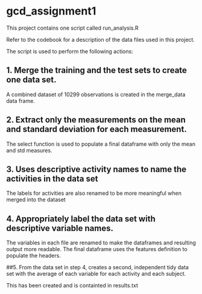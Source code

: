 # gcd_assignment1

This project contains one script called run_analysis.R

Refer to the codebook for a description of the data files used in this project.

The script is used to perform the following actions:

## 1. Merge the training and the test sets to create one data set.

A combined dataset of 10299 observations is created in the merge_data data frame.

## 2. Extract only the measurements on the mean and standard deviation for each measurement.

The select function is used to populate a final dataframe with only the mean and std measures.

## 3. Uses descriptive activity names to name the activities in the data set

The labels for activities are also renamed to be more meaningful when merged into the dataset

## 4. Appropriately label the data set with descriptive variable names.

The variables in each file are renamed to make the dataframes and resulting output more readable.
The final dataframe uses the features definition to populate the headers.


##5. From the data set in step 4, creates a second, independent tidy data set with the average of each variable for each activity and each subject.

This has been created and is containted in results.txt